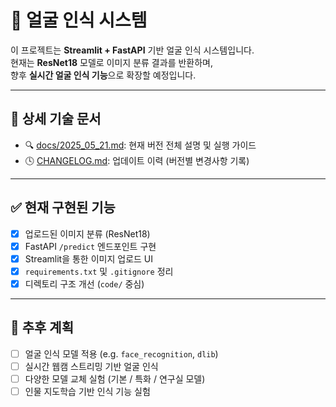 # 🧠 얼굴 인식 시스템

이 프로젝트는 **Streamlit + FastAPI** 기반 얼굴 인식 시스템입니다.  
현재는 **ResNet18** 모델로 이미지 분류 결과를 반환하며,  
향후 **실시간 얼굴 인식 기능**으로 확장할 예정입니다.

---

## 📄 상세 기술 문서

- 🔍 [docs/2025_05_21.md](docs/2025_05_21.md): 현재 버전 전체 설명 및 실행 가이드
- 🕓 [CHANGELOG.md](CHANGELOG.md): 업데이트 이력 (버전별 변경사항 기록)

---

## ✅ 현재 구현된 기능

- [x] 업로드된 이미지 분류 (ResNet18)
- [x] FastAPI `/predict` 엔드포인트 구현
- [x] Streamlit을 통한 이미지 업로드 UI
- [x] `requirements.txt` 및 `.gitignore` 정리
- [x] 디렉토리 구조 개선 (`code/` 중심)

---

## 🚧 추후 계획

- [ ] 얼굴 인식 모델 적용 (e.g. `face_recognition`, `dlib`)
- [ ] 실시간 웹캠 스트리밍 기반 얼굴 인식
- [ ] 다양한 모델 교체 실험 (기본 / 특화 / 연구실 모델)
- [ ] 인물 지도학습 기반 인식 기능 실험
